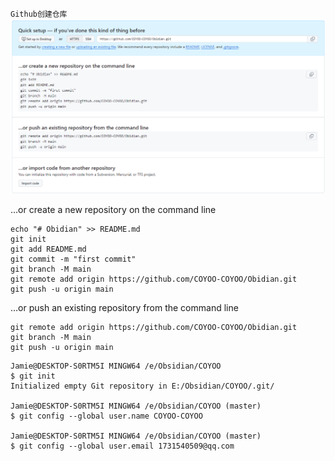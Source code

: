 `Github创建仓库`
![1.png](Obsidian管理/Obsidian%20Git配置/1.png)

 …or create a new repository on the command line
```
echo "# Obidian" >> README.md
git init
git add README.md
git commit -m "first commit"
git branch -M main
git remote add origin https://github.com/COYOO-COYOO/Obidian.git
git push -u origin main
```

…or push an existing repository from the command line
```
git remote add origin https://github.com/COYOO-COYOO/Obidian.git
git branch -M main
git push -u origin main
```

```
Jamie@DESKTOP-S0RTM5I MINGW64 /e/Obsidian/COYOO
$ git init
Initialized empty Git repository in E:/Obsidian/COYOO/.git/

Jamie@DESKTOP-S0RTM5I MINGW64 /e/Obsidian/COYOO (master)
$ git config --global user.name COYOO-COYOO

Jamie@DESKTOP-S0RTM5I MINGW64 /e/Obsidian/COYOO (master)
$ git config --global user.email 1731540509@qq.com
```


